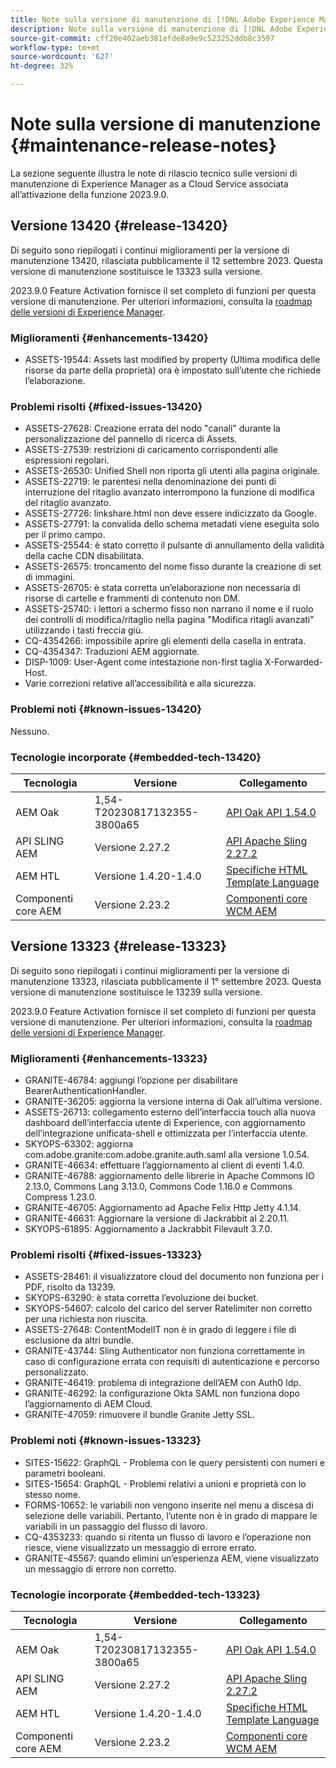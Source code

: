```yaml
---
title: Note sulla versione di manutenzione di [!DNL Adobe Experience Manager] as a Cloud Service associato all’attivazione delle funzioni 2023.9.0.
description: Note sulla versione di manutenzione di [!DNL Adobe Experience Manager] as a Cloud Service associato all’attivazione delle funzioni 2023.9.0.
source-git-commit: cff20e402aeb381efde8a9e9c523252ddb8c3597
workflow-type: tm+mt
source-wordcount: '627'
ht-degree: 32%

---
```


# Note sulla versione di manutenzione {#maintenance-release-notes}

La sezione seguente illustra le note di rilascio tecnico sulle versioni di manutenzione di Experience Manager as a Cloud Service associata all’attivazione della funzione 2023.9.0.

## Versione 13420 {#release-13420}

Di seguito sono riepilogati i continui miglioramenti per la versione di manutenzione 13420, rilasciata pubblicamente il 12 settembre 2023. Questa versione di manutenzione sostituisce le 13323 sulla versione.

2023.9.0 Feature Activation fornisce il set completo di funzioni per questa versione di manutenzione. Per ulteriori informazioni, consulta la [roadmap delle versioni di Experience Manager](https://experienceleague.adobe.com/docs/experience-manager-release-information/aem-release-updates/update-releases-roadmap.html?lang=it).

### Miglioramenti {#enhancements-13420}

- ASSETS-19544: Assets last modified by property (Ultima modifica delle risorse da parte della proprietà) ora è impostato sull’utente che richiede l’elaborazione.

### Problemi risolti {#fixed-issues-13420}

- ASSETS-27628: Creazione errata del nodo &quot;canali&quot; durante la personalizzazione del pannello di ricerca di Assets.
- ASSETS-27539: restrizioni di caricamento corrispondenti alle espressioni regolari.
- ASSETS-26530: Unified Shell non riporta gli utenti alla pagina originale.
- ASSETS-22719: le parentesi nella denominazione dei punti di interruzione del ritaglio avanzato interrompono la funzione di modifica del ritaglio avanzato.
- ASSETS-27726: linkshare.html non deve essere indicizzato da Google.
- ASSETS-27791: la convalida dello schema metadati viene eseguita solo per il primo campo.
- ASSETS-25544: è stato corretto il pulsante di annullamento della validità della cache CDN disabilitata.
- ASSETS-26575: troncamento del nome fisso durante la creazione di set di immagini.
- ASSETS-26705: è stata corretta un’elaborazione non necessaria di risorse di cartelle e frammenti di contenuto non DM.
- ASSETS-25740: i lettori a schermo fisso non narrano il nome e il ruolo dei controlli di modifica/ritaglio nella pagina &quot;Modifica ritagli avanzati&quot; utilizzando i tasti freccia giù.
- CQ-4354266: impossibile aprire gli elementi della casella in entrata.
- CQ-4354347: Traduzioni AEM aggiornate.
- DISP-1009: User-Agent come intestazione non-first taglia X-Forwarded-Host.
- Varie correzioni relative all’accessibilità e alla sicurezza.

### Problemi noti {#known-issues-13420}

Nessuno.

### Tecnologie incorporate {#embedded-tech-13420}

| Tecnologia | Versione | Collegamento |
|---|---|---|
| AEM Oak | 1,54-T20230817132355-3800a65 | [API Oak API 1.54.0](https://www.javadoc.io/doc/org.apache.jackrabbit/oak-api/1.54.0/index.html) |
| API SLING AEM | Versione 2.27.2 | [API Apache Sling 2.27.2](https://www.javadoc.io/doc/org.apache.sling/org.apache.sling.api/latest/index.html) |
| AEM HTL | Versione 1.4.20-1.4.0 | [Specifiche HTML Template Language](https://github.com/adobe/htl-spec) |
| Componenti core AEM | Versione 2.23.2 | [Componenti core WCM AEM](https://github.com/adobe/aem-core-wcm-components) |

## Versione 13323 {#release-13323}

Di seguito sono riepilogati i continui miglioramenti per la versione di manutenzione 13323, rilasciata pubblicamente il 1° settembre 2023. Questa versione di manutenzione sostituisce le 13239 sulla versione.

2023.9.0 Feature Activation fornisce il set completo di funzioni per questa versione di manutenzione. Per ulteriori informazioni, consulta la [roadmap delle versioni di Experience Manager](https://experienceleague.adobe.com/docs/experience-manager-release-information/aem-release-updates/update-releases-roadmap.html?lang=it).

### Miglioramenti {#enhancements-13323}

- GRANITE-46784: aggiungi l’opzione per disabilitare BearerAuthenticationHandler.
- GRANITE-36205: aggiorna la versione interna di Oak all’ultima versione.
- ASSETS-26713: collegamento esterno dell’interfaccia touch alla nuova dashboard dell’interfaccia utente di Experience, con aggiornamento dell’integrazione unificata-shell e ottimizzata per l’interfaccia utente.
- SKYOPS-63302: aggiorna com.adobe.granite:com.adobe.granite.auth.saml alla versione 1.0.54.
- GRANITE-46634: effettuare l’aggiornamento al client di eventi 1.4.0.
- GRANITE-46788: aggiornamento delle librerie in Apache Commons IO 2.13.0, Commons Lang 3.13.0, Commons Code 1.16.0 e Commons Compress 1.23.0.
- GRANITE-46705: Aggiornamento ad Apache Felix Http Jetty 4.1.14.
- GRANITE-46631: Aggiornare la versione di Jackrabbit al 2.20.11.
- SKYOPS-61895: Aggiornamento a Jackrabbit Filevault 3.7.0.

### Problemi risolti {#fixed-issues-13323}

- ASSETS-28461: il visualizzatore cloud del documento non funziona per i PDF, risolto da 13239.
- SKYOPS-63290: è stata corretta l’evoluzione dei bucket.
- SKYOPS-54607: calcolo del carico del server Ratelimiter non corretto per una richiesta non riuscita.
- ASSETS-27648: ContentModelIT non è in grado di leggere i file di esclusione da altri bundle.
- GRANITE-43744: Sling Authenticator non funziona correttamente in caso di configurazione errata con requisiti di autenticazione e percorso personalizzato.
- GRANITE-46419: problema di integrazione dell’AEM con Auth0 Idp.
- GRANITE-46292: la configurazione Okta SAML non funziona dopo l’aggiornamento di AEM Cloud.
- GRANITE-47059: rimuovere il bundle Granite Jetty SSL.

### Problemi noti {#known-issues-13323}

- SITES-15622: GraphQL - Problema con le query persistenti con numeri e parametri booleani.
- SITES-15654: GraphQL - Problemi relativi a unioni e proprietà con lo stesso nome.
- FORMS-10652: le variabili non vengono inserite nel menu a discesa di selezione delle variabili. Pertanto, l’utente non è in grado di mappare le variabili in un passaggio del flusso di lavoro.
- CQ-4353233: quando si ritenta un flusso di lavoro e l’operazione non riesce, viene visualizzato un messaggio di errore errato.
- GRANITE-45567: quando elimini un’esperienza AEM, viene visualizzato un messaggio di errore non corretto.

### Tecnologie incorporate {#embedded-tech-13323}

| Tecnologia | Versione | Collegamento |
|---|---|---|
| AEM Oak | 1,54-T20230817132355-3800a65 | [API Oak API 1.54.0](https://www.javadoc.io/doc/org.apache.jackrabbit/oak-api/1.54.0/index.html) |
| API SLING AEM | Versione 2.27.2 | [API Apache Sling 2.27.2](https://www.javadoc.io/doc/org.apache.sling/org.apache.sling.api/latest/index.html) |
| AEM HTL | Versione 1.4.20-1.4.0 | [Specifiche HTML Template Language](https://github.com/adobe/htl-spec) |
| Componenti core AEM | Versione 2.23.2 | [Componenti core WCM AEM](https://github.com/adobe/aem-core-wcm-components) |
